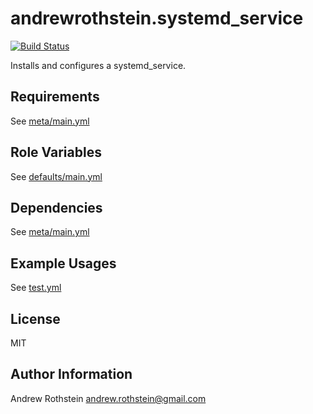 andrewrothstein.systemd_service
=========
[![Build Status](https://travis-ci.org/andrewrothstein/ansible-systemd_service.svg?branch=master)](https://travis-ci.org/andrewrothstein/ansible-systemd_service)

Installs and configures a systemd_service.

Requirements
------------

See [meta/main.yml](meta/main.yml)

Role Variables
--------------

See [defaults/main.yml](defaults/main.yml)

Dependencies
------------

See [meta/main.yml](meta/main.yml)

Example Usages
----------------

See [test.yml](test.yml)


License
-------

MIT

Author Information
------------------

Andrew Rothstein <andrew.rothstein@gmail.com>
